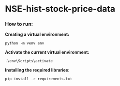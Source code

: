 # NSE-hist-stock-price-data

### How to run:

**Creating a virtual environment:**
```
python -m venv env
```
**Activate the current virtual environment:**
```
.\env\Scripts\activate
```
**Installing the required libraries:**
```
pip install -r requirements.txt
```